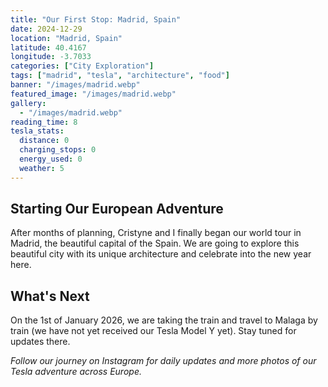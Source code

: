```yaml
---
title: "Our First Stop: Madrid, Spain"
date: 2024-12-29
location: "Madrid, Spain"
latitude: 40.4167
longitude: -3.7033
categories: ["City Exploration"]
tags: ["madrid", "tesla", "architecture", "food"]
banner: "/images/madrid.webp"
featured_image: "/images/madrid.webp"
gallery:
  - "/images/madrid.webp"
reading_time: 8
tesla_stats:
  distance: 0
  charging_stops: 0
  energy_used: 0
  weather: 5
---
```


## Starting Our European Adventure

After months of planning, Cristyne and I finally began our world tour in Madrid, the beautiful capital of the Spain. We are going to explore this beautiful city with its unique architecture and celebrate into the new year here. 

## What's Next

On the 1st of January 2026, we are taking the train and travel to Malaga by train (we have not yet received our Tesla Model Y yet). Stay tuned for updates there. 

*Follow our journey on Instagram for daily updates and more photos of our Tesla adventure across Europe.*
